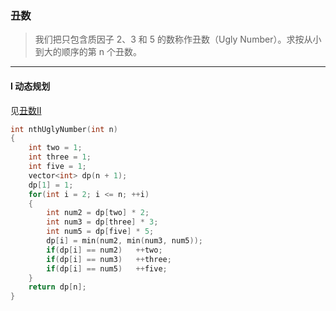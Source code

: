 ### 丑数

> 我们把只包含质因子 2、3 和 5 的数称作丑数（Ugly Number）。求按从小到大的顺序的第 n 个丑数。  

----------

#### I 动态规划

见[丑数II](./%230264%20Ugly%20Number%20II%20丑数II.md)  

```cpp
int nthUglyNumber(int n) 
{
    int two = 1;
    int three = 1;
    int five = 1;
    vector<int> dp(n + 1);
    dp[1] = 1;
    for(int i = 2; i <= n; ++i)
    {
        int num2 = dp[two] * 2;
        int num3 = dp[three] * 3;
        int num5 = dp[five] * 5;
        dp[i] = min(num2, min(num3, num5));
        if(dp[i] == num2)   ++two;
        if(dp[i] == num3)   ++three;
        if(dp[i] == num5)   ++five;
    }
    return dp[n];
}
```
